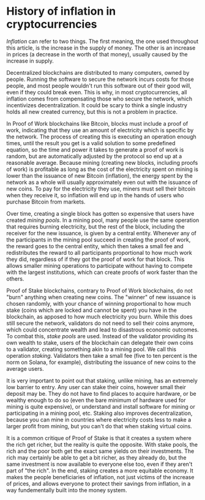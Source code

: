 # History of inflation in cryptocurrencies

*Inflation* can refer to two things. The first meaning, the one used
throughout this article, is the increase in the supply of money. The other is
an increase in prices (a decrease in the worth of that money), usually caused
by the increase in supply.

Decentralized blockchains are distributed to many computers, owned by people.
Running the software to secure the network incurs costs for those people, and
most people wouldn't run this software out of their good will, even if they
could break even. This is why, in most cryptocurrencies, all inflation comes
from compensating those who secure the network, which incentivizes
decentralization. It could be scary to think a single industry holds all new
created currency, but this is not a problem in practice.

In Proof of Work blockchains like Bitcoin, blocks must include a proof of work,
indicating that they use an amount of electricity which is specific by the
network. The process of creating this is executing an operation enough times,
until the result you get is a valid solution to some predefined equation, so
the time and power it takes to generate a proof of work is random, but are
automatically adjusted by the protocol so end up at a reasonable average.
Because mining (creating new blocks, including proofs of work) is profitable as
long as the cost of the electricity spent on mining is lower than the issuance
of new Bitcoin (inflation), the energy spent by the network as a whole will
usually approximately even out with the issuance of new coins. To pay for the
electricity they use, miners must sell their bitcoin when they receive it, so
inflation will end up in the hands of users who purchase Bitcoin from markets.

Over time, creating a single block has gotten so expensive that users have
created *mining pools*. In a mining pool, many people use the same operation
that requires burning electricity, but the rest of the block, including the
receiver for the new issuance, is given by a central entity. Whenever any of
the participants in the mining pool succeed in creating the proof of work, the
reward goes to the central entity, which then takes a small fee and
redistributes the reward to all participants proportional to how much work they
did, regardless of if they got the proof of work for that block. This allows
smaller mining operations to participate without having to compete with the
largest institutions, which can create proofs of work faster than the others.

Proof of Stake blockchains, contrary to Proof of Work blockchains, do not
"burn" anything when creating new coins. The "winner" of new issuance is chosen
randomly, with your chance of winning proportional to how much stake (coins
which are locked and cannot be spent) you have in the blockchain, as apposed
to how much electricity you burn. While this does still secure the network,
validators do not need to sell their coins anymore, which could concentrate
wealth and lead to disastrous economic outcomes. To combat this, *stake pools*
are used. Instead of the validator providing its own wealth to stake, users of
the blockchain can delegate their own coins to a validator, creating something
akin to a mining pool. We call this operation *staking*. Validators then take
a small fee (five to ten percent is the norm on Solana, for example),
distributing the issuance of new coins to the average users.

It is very important to point out that staking, unlike mining, has an extremely
low barrier to entry. Any user can stake their coins, however small their
deposit may be. They do not have to find places to acquire hardware, or be
wealthy enough to do so (even the bare minimum of hardware used for mining is
quite expensive), or understand and install software for mining or
participating in a mining pool, etc. Staking also improves decentralization,
because you can mine in countries where electricity costs less to make a larger
profit from mining, but you can't do that when staking virtual coins.

It is a common critique of Proof of Stake is that it creates a system where the
rich get richer, but the reality is quite the opposite. With stake pools, the
rich and the poor both get the exact same yields on their investments. The rich
may certainly be able to get a bit richer, as they already do, but the same
investment is now available to everyone else too, even if they aren't part of
"the rich". In the end, staking creates a more equitable economy. It makes the
people beneficiaries of inflation, not just victims of the increase of prices,
and allows everyone to protect their savings from inflation, in a way
fundementally built into the money system.
